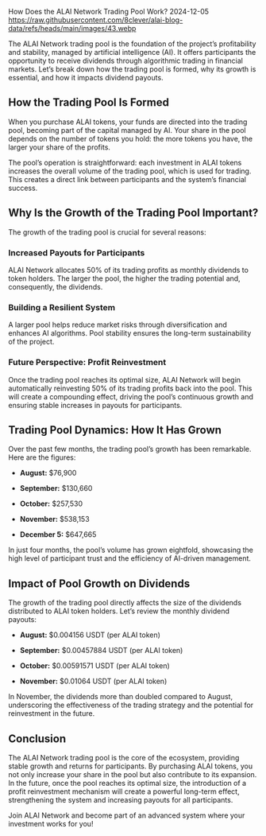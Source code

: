 How Does the ALAI Network Trading Pool Work?
2024-12-05
https://raw.githubusercontent.com/8clever/alai-blog-data/refs/heads/main/images/43.webp

The ALAI Network trading pool is the foundation of the project’s profitability and stability, managed by artificial intelligence (AI). It offers participants the opportunity to receive dividends through algorithmic trading in financial markets. Let’s break down how the trading pool is formed, why its growth is essential, and how it impacts dividend payouts.

## How the Trading Pool Is Formed

When you purchase ALAI tokens, your funds are directed into the trading pool, becoming part of the capital managed by AI. Your share in the pool depends on the number of tokens you hold: the more tokens you have, the larger your share of the profits.

The pool’s operation is straightforward: each investment in ALAI tokens increases the overall volume of the trading pool, which is used for trading. This creates a direct link between participants and the system’s financial success.

## Why Is the Growth of the Trading Pool Important?

The growth of the trading pool is crucial for several reasons:

### Increased Payouts for Participants

ALAI Network allocates 50% of its trading profits as monthly dividends to token holders. The larger the pool, the higher the trading potential and, consequently, the dividends.

### Building a Resilient System

A larger pool helps reduce market risks through diversification and enhances AI algorithms. Pool stability ensures the long-term sustainability of the project.

### Future Perspective: Profit Reinvestment

Once the trading pool reaches its optimal size, ALAI Network will begin automatically reinvesting 50% of its trading profits back into the pool. This will create a compounding effect, driving the pool’s continuous growth and ensuring stable increases in payouts for participants.

## Trading Pool Dynamics: How It Has Grown

Over the past few months, the trading pool’s growth has been remarkable. Here are the figures:

- **August:** $76,900  

- **September:** $130,660  

- **October:** $257,530  

- **November:** $538,153  

- **December 5:** $647,665  

In just four months, the pool’s volume has grown eightfold, showcasing the high level of participant trust and the efficiency of AI-driven management.

## Impact of Pool Growth on Dividends

The growth of the trading pool directly affects the size of the dividends distributed to ALAI token holders. Let’s review the monthly dividend payouts:

- **August:** $0.004156 USDT (per ALAI token)  

- **September:** $0.00457884 USDT (per ALAI token)  

- **October:** $0.00591571 USDT (per ALAI token)  

- **November:** $0.01064 USDT (per ALAI token)  

In November, the dividends more than doubled compared to August, underscoring the effectiveness of the trading strategy and the potential for reinvestment in the future.

## Conclusion

The ALAI Network trading pool is the core of the ecosystem, providing stable growth and returns for participants. By purchasing ALAI tokens, you not only increase your share in the pool but also contribute to its expansion. In the future, once the pool reaches its optimal size, the introduction of a profit reinvestment mechanism will create a powerful long-term effect, strengthening the system and increasing payouts for all participants.

Join ALAI Network and become part of an advanced system where your investment works for you!
